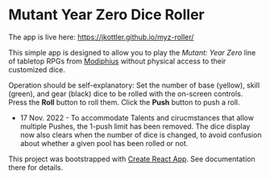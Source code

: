 # Mutant Year Zero Dice Roller

The app is live here: https://jkottler.github.io/myz-roller/

This simple app is designed to allow you to play the _Mutant: Year Zero_ line of tabletop RPGs from [Modiphius](https://www.modiphius.com/mutant.html) without physical access to their customized dice.

Operation should be self-explanatory: Set the number of base (yellow), skill (green), and gear (black) dice to be rolled with the on-screen controls. Press the **Roll** button to roll them. Click the **Push** button to push a roll.

* 17 Nov. 2022 - To accommodate Talents and cirucmstances that allow multiple Pushes, the 1-push limit has been removed. The dice display now also clears when the number of dice is changed, to avoid confusion about whether a given pool has been rolled or not.

This project was bootstrapped with [Create React App](https://github.com/facebookincubator/create-react-app). See documentation there for details.

